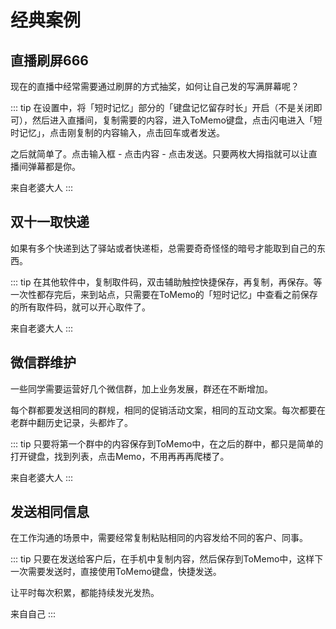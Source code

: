 # 经典案例

## 直播刷屏666
现在的直播中经常需要通过刷屏的方式抽奖，如何让自己发的写满屏幕呢？

::: tip 
在设置中，将「短时记忆」部分的「键盘记忆留存时长」开启（不是关闭即可），然后进入直播间，复制需要的内容，进入ToMemo键盘，点击闪电进入「短时记忆」，点击刚复制的内容输入，点击回车或者发送。

之后就简单了。点击输入框 - 点击内容 - 点击发送。只要两枚大拇指就可以让直播间弹幕都是你。

来自老婆大人
:::

## 双十一取快递
如果有多个快递到达了驿站或者快递柜，总需要奇奇怪怪的暗号才能取到自己的东西。

::: tip 
在其他软件中，复制取件码，双击辅助触控快捷保存，再复制，再保存。等一次性都存完后，来到站点，只需要在ToMemo的「短时记忆」中查看之前保存的所有取件码，就可以开心取件了。

来自老婆大人
:::

## 微信群维护
一些同学需要运营好几个微信群，加上业务发展，群还在不断增加。

每个群都要发送相同的群规，相同的促销活动文案，相同的互动文案。每次都要在老群中翻历史记录，头都炸了。

::: tip 
只要将第一个群中的内容保存到ToMemo中，在之后的群中，都只是简单的打开键盘，找到列表，点击Memo，不用再再再爬楼了。

来自老婆大人
:::

## 发送相同信息
在工作沟通的场景中，需要经常复制粘贴相同的内容发给不同的客户、同事。

::: tip 
只要在发送给客户后，在手机中复制内容，然后保存到ToMemo中，这样下一次需要发送时，直接使用ToMemo键盘，快捷发送。

让平时每次积累，都能持续发光发热。

来自自己
:::
